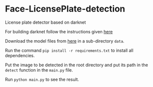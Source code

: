 # Face-LicensePlate-detection
License plate detector based on darknet

For building darknet follow the instructions given [here](https://github.com/AlexeyAB/darknet#requirements-for-windows-linux-and-macos)

Download the model files from [here](https://web.inf.ufpr.br/vri/publications/layout-independent-alpr/) in a sub-directory `data`.

Run the command `pip install -r requirements.txt` to install all dependencies.

Put the image to be detected in the root directory and put its path in the `detect` function in the `main.py` file.

Run `python main.py` to see the result.
